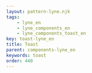 ```yaml
---
layout: pattern-lyne.njk
tags: 
    - lyne_en
    - lyne_components_en
    - lyne_components_toast_en
key: toast-lyne_en
title: Toast
parent: components-lyne_en
keywords: toast
order: 440
---
```

